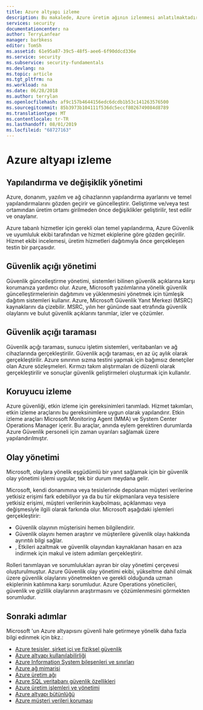 ```yaml
---
title: Azure altyapı izleme
description: Bu makalede, Azure üretim ağının izlenmesi anlatılmaktadır.
services: security
documentationcenter: na
author: TerryLanfear
manager: barbkess
editor: TomSh
ms.assetid: 61e95a87-39c5-48f5-aee6-6f90ddcd336e
ms.service: security
ms.subservice: security-fundamentals
ms.devlang: na
ms.topic: article
ms.tgt_pltfrm: na
ms.workload: na
ms.date: 06/28/2018
ms.author: terrylan
ms.openlocfilehash: af9c157b4644156edc6dcdb1b53c141263576500
ms.sourcegitcommit: 85b3973b104111f536dc5eccf8026749084d8789
ms.translationtype: MT
ms.contentlocale: tr-TR
ms.lasthandoff: 08/01/2019
ms.locfileid: "68727163"
---
```

# <a name="azure-infrastructure-monitoring"></a>Azure altyapı izleme   

## <a name="configuration-and-change-management"></a>Yapılandırma ve değişiklik yönetimi
Azure, donanım, yazılım ve ağ cihazlarının yapılandırma ayarlarını ve temel yapılandırmalarını gözden geçirir ve güncelleştirir. Geliştirme ve/veya test ortamından üretim ortamı girilmeden önce değişiklikler geliştirilir, test edilir ve onaylanır.

Azure tabanlı hizmetler için gerekli olan temel yapılandırma, Azure Güvenlik ve uyumluluk ekibi tarafından ve hizmet ekiplerine göre gözden geçirilir. Hizmet ekibi incelemesi, üretim hizmetleri dağıtımıyla önce gerçekleşen testin bir parçasıdır.

## <a name="vulnerability-management"></a>Güvenlik açığı yönetimi
Güvenlik güncelleştirme yönetimi, sistemleri bilinen güvenlik açıklarına karşı korumanıza yardımcı olur. Azure, Microsoft yazılımlarına yönelik güvenlik güncelleştirmelerinin dağıtımını ve yüklenmesini yönetmek için tümleşik dağıtım sistemleri kullanır. Azure, Microsoft Güvenlik Yanıt Merkezi (MSRC) kaynaklarını da çizebilir. MSRC, yılın her gününde saat etrafında güvenlik olaylarını ve bulut güvenlik açıklarını tanımlar, izler ve çözümler.

## <a name="vulnerability-scanning"></a>Güvenlik açığı taraması
Güvenlik açığı taraması, sunucu işletim sistemleri, veritabanları ve ağ cihazlarında gerçekleştirilir. Güvenlik açığı taraması, en az üç aylık olarak gerçekleştirilir. Azure sınırının sızma testini yapmak için bağımsız denetçiler olan Azure sözleşmeleri. Kırmızı takım alıştırmaları de düzenli olarak gerçekleştirilir ve sonuçlar güvenlik geliştirmeleri oluşturmak için kullanılır.

## <a name="protective-monitoring"></a>Koruyucu izleme
Azure güvenliği, etkin izleme için gereksinimleri tanımladı. Hizmet takımları, etkin izleme araçlarını bu gereksinimlere uygun olarak yapılandırır. Etkin izleme araçları Microsoft Monitoring Agent (MMA) ve System Center Operations Manager içerir. Bu araçlar, anında eylem gerektiren durumlarda Azure Güvenlik personeli için zaman uyarıları sağlamak üzere yapılandırılmıştır.

## <a name="incident-management"></a>Olay yönetimi
Microsoft, olaylara yönelik eşgüdümlü bir yanıt sağlamak için bir güvenlik olay yönetimi işlemi uygular, tek bir durum meydana gelir.

Microsoft, kendi donanımına veya tesislerinde depolanan müşteri verilerine yetkisiz erişimi fark edebiliyor ya da bu tür ekipmanlara veya tesislere yetkisiz erişimi, müşteri verilerinin kaybolması, açıklanması veya değişmesiyle ilgili olarak farkında olur. Microsoft aşağıdaki işlemleri gerçekleştirir:

- Güvenlik olayının müşterisini hemen bilgilendirir.
- Güvenlik olayını hemen araştırır ve müşterilere güvenlik olayı hakkında ayrıntılı bilgi sağlar.
- , Etkileri azaltmak ve güvenlik olayından kaynaklanan hasarı en aza indirmek için makul ve istem adımları gerçekleştirir.

Rolleri tanımlayan ve sorumlulukları ayıran bir olay yönetimi çerçevesi oluşturulmuştur. Azure Güvenlik olay yönetimi ekibi, yükseltme dahil olmak üzere güvenlik olaylarını yönetmekten ve gerekli olduğunda uzman ekiplerinin katılımına karşı sorumludur. Azure Operations yöneticileri, güvenlik ve gizlilik olaylarının araştırmasını ve çözümlenmesini görmekten sorumludur.

## <a name="next-steps"></a>Sonraki adımlar
Microsoft 'un Azure altyapısını güvenli hale getirmeye yönelik daha fazla bilgi edinmek için bkz.:

- [Azure tesisler, şirket içi ve fiziksel güvenlik](physical-security.md)
- [Azure altyapı kullanılabilirliği](infrastructure-availability.md)
- [Azure Information System bileşenleri ve sınırları](infrastructure-components.md)
- [Azure ağ mimarisi](infrastructure-network.md)
- [Azure üretim ağı](production-network.md)
- [Azure SQL veritabanı güvenlik özellikleri](infrastructure-sql.md)
- [Azure üretim işlemleri ve yönetimi](infrastructure-operations.md)
- [Azure altyapı bütünlüğü](infrastructure-integrity.md)
- [Azure müşteri verileri koruması](protection-customer-data.md)
